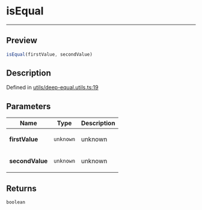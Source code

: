 
      
# isEqual

<div class="api-docs__separator" data-reactroot="">

---

</div><div class="api-docs__section">

## Preview

</div><div class="api-docs__preview fn">

```ts
isEqual(firstValue, secondValue)
```

</div><div class="api-docs__section">

## Description

</div><div class="api-docs__description"><span class="api-docs__do-not-parse">



</span></div><div class="api-docs__definition">

Defined in [utils/deep-equal.utils.ts:19](https://github.com/BetterTyped/hyper-fetch/blob/1a97772c/packages/react/src/utils/deep-equal.utils.ts#L19)

</div><div class="api-docs__section">

## Parameters

</div><div class="api-docs__parameters"><table><thead><tr><th>Name</th><th>Type</th><th>Description</th></tr></thead><tbody><tr param-data="firstValue"><td>

**firstValue**

</td><td>

`unknown`

</td><td>

unknown

</td></tr><tr param-data="secondValue"><td>

**secondValue**

</td><td>

`unknown`

</td><td>

unknown

</td></tr></tbody></table></div><div class="api-docs__section">

## Returns

</div><div class="api-docs__returns">

```ts
boolean
```

</div>